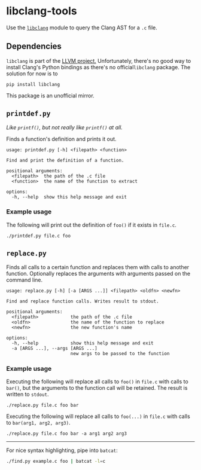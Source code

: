 # libclang-tools

Use the [`libclang`](https://libclang.readthedocs.io/en/latest/index.html) module
to query the Clang AST for a `.c` file.

## Dependencies

`libclang` is part of the
[LLVM project.](https://github.com/llvm/llvm-project/tree/main/clang/bindings/python)
Unfortunately, there's no good way to install Clang's Python bindings as there's
no official`libclang` package. The solution for now is to

```
pip install libclang
```
This package is an unofficial mirror.

## `printdef.py`

*Like `printf()`, but not really like `printf()` at all.*

Finds a function's definition and prints it out.

```
usage: printdef.py [-h] <filepath> <function>

Find and print the definition of a function.

positional arguments:
  <filepath>  the path of the .c file
  <function>  the name of the function to extract

options:
  -h, --help  show this help message and exit
```

### Example usage

The following will print out the definition of `foo()` if it exists in `file.c`.

```
./printdef.py file.c foo
```

## `replace.py`

Finds all calls to a certain function and replaces them with calls to another
function. Optionally replaces the arguments with arguments passed on the command
line.

```
usage: replace.py [-h] [-a [ARGS ...]] <filepath> <oldfn> <newfn>

Find and replace function calls. Writes result to stdout.

positional arguments:
  <filepath>            the path of the .c file
  <oldfn>               the name of the function to replace
  <newfn>               the new function's name

options:
  -h, --help            show this help message and exit
  -a [ARGS ...], --args [ARGS ...]
                        new args to be passed to the function
```

### Example usage

Executing the following will replace all calls to `foo()` in `file.c` with
calls to `bar()`, but the arguments to the function call will be retained.
The result is written to `stdout`.

```
./replace.py file.c foo bar
```

Executing the following will replace all calls to `foo(...)` in `file.c` with
calls to `bar(arg1, arg2, arg3)`.

```
./replace.py file.c foo bar -a arg1 arg2 arg3
```

---

For nice syntax highlighting, pipe into `batcat`:

```.sh
./find.py example.c foo | batcat -l=c
```
